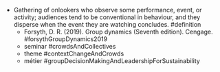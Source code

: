 - Gathering of onlookers who observe some performance, event, or activity; audiences tend to be conventional in behaviour, and they disperse when the event they are watching concludes. #definition
	- Forsyth, D. R. (2019). Group dynamics (Seventh edition). Cengage. #forsythGroupDynamics2019
	- seminar #crowdsAndCollectives
	- theme #contextChangeAndCrowds
	- métier #groupDecisionMakingAndLeadershipForSustainability